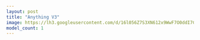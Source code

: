 ```yaml
---
layout: post
title: "Anything V3"
image: https://lh3.googleusercontent.com/d/16l056Z7S3XN612x9WwF7O0ddI7CDOI-4
model_count: 1
---
```


